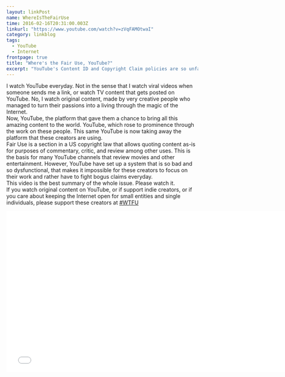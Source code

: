 ```yaml
---
layout: linkPost
name: WhereIsTheFairUse
time: 2016-02-16T20:31:00.003Z
linkurl: "https://www.youtube.com/watch?v=zVqFAMOtwaI"
category: linkblog
tags: 
  - YouTube
  - Internet
frontpage: true
title: "Where's the Fair Use, YouTube?"
excerpt: "YouTube's Content ID and Copyright Claim policies are so unfair for content creators"
---
```


I watch YouTube everyday. Not in the sense that I watch viral videos when someone sends me a link, or watch TV content that gets posted on YouTube. No, I watch original content, made by very creative people who managed to turn their passions into a living through the magic of the Internet.  
Now, YouTube, the platform that gave them a chance to bring all this amazing content to the world. YouTube, which rose to prominence through the work on these people. This same YouTube is now taking away the platform that these creators are using.  
Fair Use is a section in a US copyright law that allows quoting content as-is for purposes of commentary, critic, and review among other uses. This is the basis for many YouTube channels that review movies and other entertainment. However, YouTube have set up a system that is so bad and so dysfunctional, that makes it impossible for these creators to focus on their work and rather have to fight bogus claims everyday.  
This video is the best summary of the whole issue. Please watch it.  
If you watch original content on YouTube, or if support indie creators, or if you care about keeping the Internet open for small entities and single individuals, please support these creators at [#WTFU](https://twitter.com/search?q=%23WTFU&src=tyah)  

<iframe width="750" height="422" src="//www.youtube.com/embed/zVqFAMOtwaI" frameborder="0" allowfullscreen></iframe>
